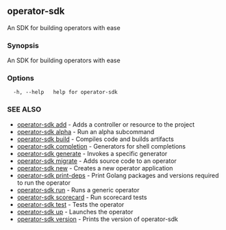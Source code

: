 ## operator-sdk

An SDK for building operators with ease

### Synopsis

An SDK for building operators with ease

### Options

```
  -h, --help   help for operator-sdk
```

### SEE ALSO

* [operator-sdk add](operator-sdk_add.md)	 - Adds a controller or resource to the project
* [operator-sdk alpha](operator-sdk_alpha.md)	 - Run an alpha subcommand
* [operator-sdk build](operator-sdk_build.md)	 - Compiles code and builds artifacts
* [operator-sdk completion](operator-sdk_completion.md)	 - Generators for shell completions
* [operator-sdk generate](operator-sdk_generate.md)	 - Invokes a specific generator
* [operator-sdk migrate](operator-sdk_migrate.md)	 - Adds source code to an operator
* [operator-sdk new](operator-sdk_new.md)	 - Creates a new operator application
* [operator-sdk print-deps](operator-sdk_print-deps.md)	 - Print Golang packages and versions required to run the operator
* [operator-sdk run](operator-sdk_run.md)	 - Runs a generic operator
* [operator-sdk scorecard](operator-sdk_scorecard.md)	 - Run scorecard tests
* [operator-sdk test](operator-sdk_test.md)	 - Tests the operator
* [operator-sdk up](operator-sdk_up.md)	 - Launches the operator
* [operator-sdk version](operator-sdk_version.md)	 - Prints the version of operator-sdk

